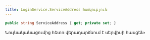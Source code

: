 ```yaml
---
title: LoginService.ServiceAddress հատկություն
---
```


```c#
public string ServiceAddress { get; private set; }
```

Նույնականացումից հետո վերադարձնում է սերվիսի հասցեն։
